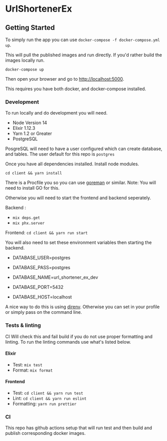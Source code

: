 # UrlShortenerEx

## Getting Started


To simply run the app you can use `docker-compose -f docker-compose.yml up`. 

This will pull the published images and run directly. If you'd rather build the images locally run. 

`docker-compose up`

Then open your browser and go to [http://localhost:5000](localhost:5000).

This requires you have both docker, and docker-compose installed.

### Development

To run locally and do development you will need. 

* Node Version 14
* Elixir 1.12.3
* Yarn 1.2 or Greater
* PostgreSQL

PosgreSQL will need to have a user configured which can create database, and tables. The user default for this repo is `postgres`

Once you have all dependencies installed. Install node modules. 

 `cd client && yarn install`

There is a Procfile you so you can use [goreman](https://github.com/mattn/goreman) or similar. Note: You will need to install GO for this. 

Otherwise you will need to start the frontend and backend seperately. 

Backend : 
* `mix deps.get`
* `mix phx.server`


Frontend: `cd client && yarn run start`

You will also need to set these environment variables then starting the backend.

* DATABASE_USER=postgres

* DATABASE_PASS=postgres

* DATABASE_NAME=url_shortener_ex_dev

* DATABASE_PORT=5432

* DATABASE_HOST=localhost

A nice way to do this is using [direnv](https://direnv.net/). Otherwise you can set in your profile or simply pass on the command line. 

### Tests & linting

CI Will check this and fail build if you do not use proper formatting and linting. To run the linting commands use what's listed below.  

#### Elixir

 * Test: `mix test`
 * Format: `mix format`

#### Frontend

* Test: `cd client && yarn run test`
* Lint: `cd client && yarn run eslint`
* Formatting: `yarn run prettier`


### CI

This repo has github actions setup that will run test and then build and publish corresponding docker images. 

